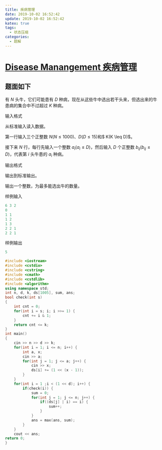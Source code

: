 ```yaml
---
title: 疾病管理
date: 2019-10-02 16:52:42
update: 2019-10-02 16:52:42
katex: true
tags:
  - 状态压缩
categories:
  - 题解
---
```


# [Disease Manangement 疾病管理](http://oj.ipoweru.cn/problem/24112)

## 题面如下

有 $N$ 头牛，它们可能患有 $D$ 种病，现在从这些牛中选出若干头来，但选出来的牛患病的集合中不过超过 $K$ 种病。

输入格式

从标准输入读入数据。

第一行输入三个正整数 $N(N \leq 1000)$、$D(D \leq 15)$和$ K(K \leq D)$。

接下来 $N$ 行，每行先输入一个整数 $a_i (a_i \leq D)$，然后输入 $D$ 个正整数 $b_{ij} (b_{ij} \leq D)$，代表第 $i$ 头牛患的 $a_i$ 种病。

输出格式

输出到标准输出。

输出一个整数，为最多能选出牛的数量。

样例输入

```cpp
6 3 2
0
1 1
1 2
1 3
2 2 1
2 2 1
```

样例输出

```cpp
5
```

```cpp
#include <iostream>
#include <cstdio>
#include <cstring>
#include <cmath>
#include <cstdlib>
#include <algorithm>
using namespace std;
int n, d, k, ds[1005], sum, ans;
bool check(int s)
{
	int cnt = 0;
	for(int i = s; i; i >>= 1) {
		cnt += i & 1;
	}
	return cnt <= k;
}
int main()
{
	cin >> n >> d >> k;
	for(int i = 1; i <= n; i++) {
		int a, x;
		cin >> a;
		for(int j = 1; j <= a; j++) {
			cin >> x;
			ds[i] += (1 << (x - 1));
		}
	}
	for(int i = 1 ;i < (1 << d); i++) {
		if(check(i)) {
			sum = 0;
			for(int j = 1; j <= n; j++) {
				if((ds[j] | i) == i) {
					sum++;
				}
			}
			ans = max(ans, sum);
		}
	}
	cout << ans;
return 0;
}

```